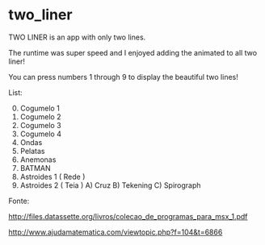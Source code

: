 # two_liner
TWO LINER is an app with only two lines.

The runtime was super speed and I enjoyed adding the animated to all two liner!

You can press numbers 1 through 9 to display the beautiful two lines!

List:

0) Cogumelo 1
1) Cogumelo 2
2) Cogumelo 3
3) Cogumelo 4
4) Ondas 
5) Pelatas
6) Anemonas
7) BATMAN
8) Astroides 1 ( Rede )
9) Astroides 2 ( Teia ) 
A) Cruz
B) Tekening
C) Spirograph


Fonte:

http://files.datassette.org/livros/colecao_de_programas_para_msx_1.pdf

http://www.ajudamatematica.com/viewtopic.php?f=104&t=6866
